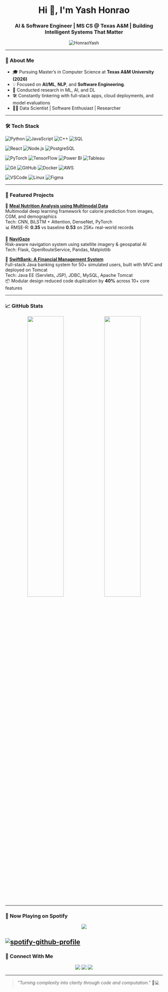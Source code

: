 <h1 align="center">Hi 👋, I'm Yash Honrao</h1>
<h3 align="center">AI & Software Engineer | MS CS @ Texas A&M | Building Intelligent Systems That Matter</h3>

<p align="center">
  <img src="https://komarev.com/ghpvc/?username=HonraoYash&label=Profile%20views&color=0e75b6&style=flat" alt="HonraoYash" />
</p>

---

### 🧠 About Me
- 🎓 Pursuing Master’s in Computer Science at **Texas A&M University (2026)**
- 💡 Focused on **AI/ML**, **NLP**, and **Software Engineering**.
- 🧪 Conducted research in ML, AI, and DL
- 🛠️ Constantly tinkering with full-stack apps, cloud deployments, and model evaluations
- 🧑‍🏫 Data Scientist | Software Enthusiast | Researcher 

---


### 🛠️ Tech Stack

![Python](https://img.shields.io/badge/Python-3670A0?style=for-the-badge&logo=python&logoColor=white)
![JavaScript](https://img.shields.io/badge/JavaScript-F7DF1E?style=for-the-badge&logo=javascript&logoColor=black)
![C++](https://img.shields.io/badge/C++-00599C?style=for-the-badge&logo=cplusplus&logoColor=white)
![SQL](https://img.shields.io/badge/SQL-005C83?style=for-the-badge&logo=sqlite&logoColor=white)

![React](https://img.shields.io/badge/React-20232A?style=for-the-badge&logo=react&logoColor=61DAFB)
![Node.js](https://img.shields.io/badge/Node.js-339933?style=for-the-badge&logo=nodedotjs&logoColor=white)
![PostgreSQL](https://img.shields.io/badge/PostgreSQL-316192?style=for-the-badge&logo=postgresql&logoColor=white)

![PyTorch](https://img.shields.io/badge/PyTorch-EE4C2C?style=for-the-badge&logo=pytorch&logoColor=white)
![TensorFlow](https://img.shields.io/badge/TensorFlow-FF6F00?style=for-the-badge&logo=tensorflow&logoColor=white)
![Power BI](https://img.shields.io/badge/Power%20BI-F2C811?style=for-the-badge&logo=powerbi&logoColor=black)
![Tableau](https://img.shields.io/badge/Tableau-E97627?style=for-the-badge&logo=tableau&logoColor=white)

![Git](https://img.shields.io/badge/Git-F05032?style=for-the-badge&logo=git&logoColor=white)
![GitHub](https://img.shields.io/badge/GitHub-181717?style=for-the-badge&logo=github&logoColor=white)
![Docker](https://img.shields.io/badge/Docker-0db7ed?style=for-the-badge&logo=docker&logoColor=white)
![AWS](https://img.shields.io/badge/AWS-FF9900?style=for-the-badge&logo=amazonaws&logoColor=white)

![VSCode](https://img.shields.io/badge/VSCode-007ACC?style=for-the-badge&logo=visualstudiocode&logoColor=white)
![Linux](https://img.shields.io/badge/Linux-FCC624?style=for-the-badge&logo=linux&logoColor=black)
![Figma](https://img.shields.io/badge/Figma-F24E1E?style=for-the-badge&logo=figma&logoColor=white)

---

### 🚀 Featured Projects

🔗 [**Meal Nutrition Analysis using Multimodal Data**](https://github.com/HonraoYash/Meal-Nutrition-Analysis-using-Multi-modal-data)  
Multimodal deep learning framework for calorie prediction from images, CGM, and demographics  
Tech: CNN, BiLSTM + Attention, DenseNet, PyTorch  
📊 RMSE-R: **0.35** vs baseline **0.53** on 25K+ real-world records

🔗 [**NaviGaze**](https://github.com/HonraoYash/NaviGaze)  
Risk-aware navigation system using satellite imagery & geospatial AI  
Tech: Flask, OpenRouteService, Pandas, Matplotlib  

🔗 [**SwiftBank: A Financial Management System**](https://github.com/HonraoYash/SwiftBank)  
Full-stack Java banking system for 50+ simulated users, built with MVC and deployed on Tomcat  
Tech: Java EE (Servlets, JSP), JDBC, MySQL, Apache Tomcat  
📦 Modular design reduced code duplication by **40%** across 10+ core features

---

### 📈 GitHub Stats

<p align="center">
  <img src="https://github-readme-stats.vercel.app/api?username=HonraoYash&show_icons=true&theme=radical&hide_border=true" width="48%"/>
  <img src="https://github-readme-stats.vercel.app/api/top-langs/?username=HonraoYash&layout=compact&theme=radical&hide_border=true" width="48%"/>
</p>

---

### 🎵 Now Playing on Spotify

<p align="center">
  <img src="https://spotify-github-profile.vercel.app/api/view?uid=31hdf2ofk52g7ccufee7s4pgi3jq&cover_image=true&theme=novatorem&bar_color=53b14f&bar_color_cover=false" />
</p>

[![spotify-github-profile](https://spotify-github-profile.kittinanx.com/api/view?uid=s5rtcme3oab74fdjr2aktlfw0&cover_image=true&theme=compact&show_offline=false&background_color=272525&interchange=false)](https://github.com/kittinan/spotify-github-profile)
---

### 🤝 Connect With Me

<p align="center">
  <a href="https://linkedin.com/in/honraoyash/" target="_blank"><img src="https://img.shields.io/badge/LinkedIn-blue?style=for-the-badge&logo=linkedin"></a>
  <a href="https://buildwithyash.work" target="_blank"><img src="https://img.shields.io/badge/Portfolio-Website-informational?style=for-the-badge&logo=vercel"></a>
  <a href="mailto:yashhonrao2024@gmail.com" target="_blank"><img src="https://img.shields.io/badge/Email-yashhonrao2024%40gmail.com-blue?style=for-the-badge&logo=gmail"></a>
</p>

---

> _"Turning complexity into clarity through code and computation."_ 🧠💻

